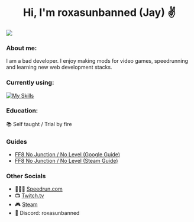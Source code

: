 <h1 align="center">Hi, I'm roxasunbanned (Jay) ✌</h1>

<a href="https://www.linkedin.com/in/jay-rox/" ><img src="https://img.shields.io/badge/LinkedIn-0077B5?style=for-the-badge&logo=linkedin&logoColor=white" /> </a>
### About me:
I am a bad developer. 
I enjoy making mods for video games, speedrunning and learning new web development stacks.


### Currently using:

[![My Skills](https://skillicons.dev/icons?i=lua,cpp,cs,nodejs,react,js,laravel,wordpress,html,css,scss,python,gulp,git,vscode)](https://skillicons.dev)

### Education:
📚 Self taught / Trial by fire

### Guides
- [FF8 No Junction / No Level (Google Guide)](https://docs.google.com/document/d/1lP1JJq1OsdQgBbLfQeo5Z9ZFCog1RJGopGGxrY__Lic/edit?usp=sharing)
- [FF8 No Junction / No Level (Steam Guide)](https://steamcommunity.com/sharedfiles/filedetails/?id=3292381192)

### Other Socials
- 🏃🏻‍♀ [Speedrun.com](https://www.speedrun.com/users/roxasunbanned)
- 📺 [Twitch.tv](https://www.twitch.tv/roxasunbanned)
- 🎮 [Steam](https://steamcommunity.com/id/roxasunbanned/)
- 💬 Discord: roxasunbanned
